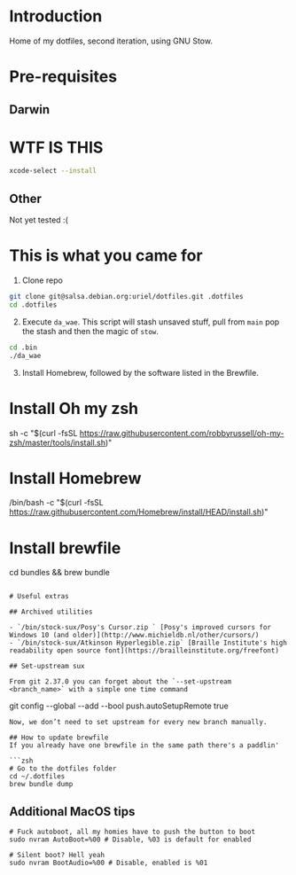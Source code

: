 # Introduction

Home of my dotfiles, second iteration, using GNU Stow.

# Pre-requisites

## Darwin

# WTF IS THIS


```zsh
xcode-select --install
```

## Other
Not yet tested :(

# This is what you came for

1. Clone repo 

```zsh
git clone git@salsa.debian.org:uriel/dotfiles.git .dotfiles
cd .dotfiles
```

2. Execute `da_wae`. This script will stash unsaved stuff, pull from `main` pop the stash and then the magic of `stow`.

```zsh
cd .bin
./da_wae
```

3. Install Homebrew, followed by the software listed in the Brewfile.

# Install Oh my zsh
sh -c "$(curl -fsSL https://raw.githubusercontent.com/robbyrussell/oh-my-zsh/master/tools/install.sh)"

# Install Homebrew
/bin/bash -c "$(curl -fsSL https://raw.githubusercontent.com/Homebrew/install/HEAD/install.sh)"

# Install brewfile
cd bundles && brew bundle
```

# Useful extras

## Archived utilities

- `/bin/stock-sux/Posy's Cursor.zip ` [Posy's improved cursors for Windows 10 (and older)](http://www.michieldb.nl/other/cursors/)
- `/bin/stock-sux/Atkinson Hyperlegible.zip` [Braille Institute's high readability open source font](https://brailleinstitute.org/freefont)

## Set-upstream sux

From git 2.37.0 you can forget about the `--set-upstream <branch_name>` with a simple one time command
```
git config --global --add --bool push.autoSetupRemote true
```
Now, we don’t need to set upstream for every new branch manually. 

## How to update brewfile
If you already have one brewfile in the same path there's a paddlin'

```zsh
# Go to the dotfiles folder
cd ~/.dotfiles 
brew bundle dump
```

## Additional MacOS tips 

```
# Fuck autoboot, all my homies have to push the button to boot
sudo nvram AutoBoot=%00 # Disable, %03 is default for enabled

# Silent boot? Hell yeah
sudo nvram BootAudio=%00 # Disable, enabled is %01
```
